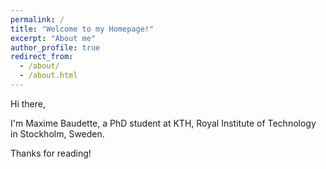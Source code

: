```yaml
---
permalink: /
title: "Welcome to my Homepage!"
excerpt: "About me"
author_profile: true
redirect_from:
  - /about/
  - /about.html
---
```

Hi there,

I'm Maxime Baudette, a PhD student at KTH, Royal Institute of Technology in Stockholm, Sweden.

Thanks for reading!
